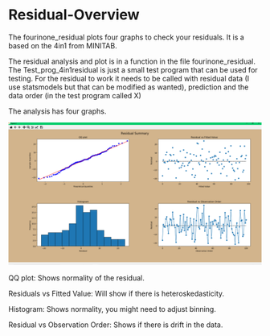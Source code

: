 # Residual-Overview
The fourinone_residual plots four graphs to check your residuals. It is a based on the 4in1 from MINITAB.

The residual analysis and plot is in a function in the file fourinone_residual. The Test_prog_4in1residual is just a small test program that can be used for testing. For the residual to work it needs to be called with residual data (I use statsmodels but that can be modified as wanted), prediction and the data order (in the test program called X)

The analysis has four graphs.
 
 ![alt text](https://github.com/CJRockball/Residual-Overview/blob/main/Images/4in1.png)
 
QQ plot: Shows normality of the residual.

Residuals vs Fitted Value: Will show if there is heteroskedasticity.

Histogram: Shows normality, you might need to adjust binning.

Residual vs Observation Order: Shows if there is drift in the data.


